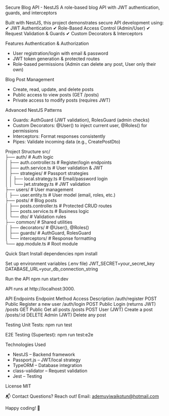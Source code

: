 Secure Blog API - NestJS
A role-based blog API with JWT authentication, guards, and interceptors


Built with NestJS, this project demonstrates secure API development using:
✔ JWT Authentication
✔ Role-Based Access Control (Admin/User)
✔ Request Validation & Guards
✔ Custom Decorators & Interceptors


Features
Authentication & Authorization
- User registration/login with email & password
- JWT token generation & protected routes
- Role-based permissions (Admin can delete any post, User only their own)

Blog Post Management
- Create, read, update, and delete posts
- Public access to view posts (GET /posts)
- Private access to modify posts (requires JWT)

Advanced NestJS Patterns
- Guards: AuthGuard (JWT validation), RolesGuard (admin checks)
- Custom Decorators: @User() to inject current user, @Roles() for permissions
- Interceptors: Format responses consistently
- Pipes: Validate incoming data (e.g., CreatePostDto)


Project Structure
src/  
├── auth/                       # Auth logic  
│   ├── auth.controller.ts      # Register/login endpoints  
│   ├── auth.service.ts         # User validation & JWT  
│   ├── strategies/             # Passport strategies  
│   │   ├── local.strategy.ts   # Email/password login  
│   │   └── jwt.strategy.ts     # JWT validation  
├── users/                      # User management  
│   ├── user.entity.ts          # User model (email, roles, etc.)  
├── posts/                      # Blog posts  
│   ├── posts.controller.ts     # Protected CRUD routes  
│   ├── posts.service.ts        # Business logic  
│   └── dto/                    # Validation rules  
├── common/                     # Shared utilities  
│   ├── decorators/             # @User(), @Roles()  
│   ├── guards/                 # AuthGuard, RolesGuard  
│   └── interceptors/           # Response formatting  
└── app.module.ts               # Root module  


Quick Start
Install dependencies
npm install  

Set up environment variables (.env file)
JWT_SECRET=your_secret_key  
DATABASE_URL=your_db_connection_string  

Run the API
npm run start:dev  

API runs at http://localhost:3000.


API Endpoints
Endpoint	Method	Access	Description
/auth/register	POST	Public	Register a new user
/auth/login	POST	Public	Login (returns JWT)
/posts	GET	Public	Get all posts
/posts	POST	User (JWT)	Create a post
/posts/:id	DELETE	Admin (JWT)	Delete any post


Testing
Unit Tests:
npm run test 
 
E2E Testing (Supertest):
npm run test:e2e  


Technologies Used
- NestJS – Backend framework
- Passport.js – JWT/local strategy
- TypeORM – Database integration
- class-validator – Request validation
- Jest – Testing


License
MIT

📬 Contact
Questions? Reach out!
Email: ademuyiwaikotun@hotmail.com


Happy coding! 🚀